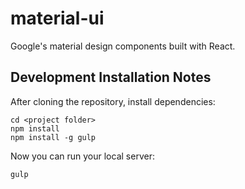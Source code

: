 # material-ui
Google's material design components built with React.

## Development Installation Notes
After cloning the repository, install dependencies:
```
cd <project folder>
npm install
npm install -g gulp
```

Now you can run your local server:
```
gulp
```
